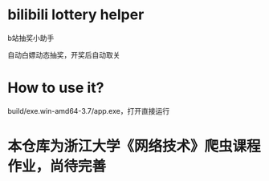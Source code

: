 # bilibili lottery helper

b站抽奖小助手

自动白嫖动态抽奖，开奖后自动取关

# How to use it?
build/exe.win-amd64-3.7/app.exe，打开直接运行

# 本仓库为浙江大学《网络技术》爬虫课程作业，尚待完善
